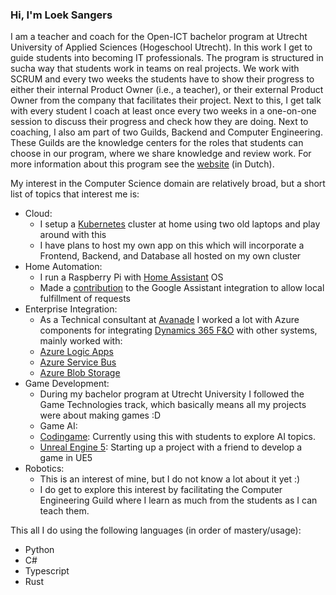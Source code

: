 ### Hi, I'm Loek Sangers

I am a teacher and coach for the Open-ICT bachelor program at Utrecht University of Applied Sciences (Hogeschool Utrecht). In this work I get to guide students into becoming IT professionals. The program is structured in sucha way that students work in teams on real projects. We work with SCRUM and every two weeks the students have to show their progress to either their internal Product Owner (i.e., a teacher), or their external Product Owner from the company that facilitates their project. Next to this, I get talk with every student I coach at least once every two weeks in a one-on-one session to discuss their progress and check how they are doing. Next to coaching, I also am part of two Guilds, Backend and Computer Engineering. These Guilds are the knowledge centers for the roles that students can choose in our program, where we share knowledge and review work. For more information about this program see the [website](https://husite.nl/open-ict/) (in Dutch).

My interest in the Computer Science domain are relatively broad, but a short list of topics that interest me is:
- Cloud:
  - I setup a [Kubernetes](https://kubernetes.io/) cluster at home using two old laptops and play around with this
  - I have plans to host my own app on this which will incorporate a Frontend, Backend, and Database all hosted on my own cluster
- Home Automation:
  - I run a Raspberry Pi with [Home Assistant](https://www.home-assistant.io/) OS
   - Made a [contribution](https://github.com/home-assistant/core/pull/63218) to the Google Assistant integration to allow local fulfillment of requests
- Enterprise Integration:
  - As a Technical consultant at [Avanade](https://www.avanade.com/en) I worked a lot with Azure components for integrating [Dynamics 365 F&O](https://docs.microsoft.com/en-us/dynamics365/fin-ops-core/fin-ops/) with other systems, mainly worked with:
   - [Azure Logic Apps](https://docs.microsoft.com/en-us/azure/logic-apps/logic-apps-overview)
   - [Azure Service Bus](https://docs.microsoft.com/en-us/azure/service-bus-messaging/service-bus-messaging-overview)
   - [Azure Blob Storage](https://docs.microsoft.com/en-us/azure/storage/blobs/storage-blobs-introduction)
- Game Development:
  - During my bachelor program at Utrecht University I followed the Game Technologies track, which basically means all my projects were about making games :D
  - Game AI:
   - [Codingame](https://www.codingame.com/home): Currently using this with students to explore AI topics. 
  - [Unreal Engine 5](https://www.unrealengine.com/en-US/unreal-engine-5): Starting up a project with a friend to develop a game in UE5
- Robotics:
  - This is an interest of mine, but I do not know a lot about it yet :)
  - I do get to explore this interest by facilitating the Computer Engineering Guild where I learn as much from the students as I can teach them.

This all I do using the following languages (in order of mastery/usage):
- Python
- C#
- Typescript
- Rust
